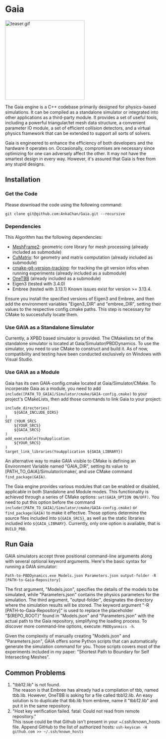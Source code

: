 # Gaia

<img alt="teaser.gif" src="https://github.com/AnkaChan/Gaia/blob/main/teaser.gif?raw=true" data-hpc="true" class="Box-sc-g0xbh4-0 kzRgrI" height="256px">

The Gaia engine is a C++ codebase primarily designed for physics-based simulations. It can be compiled as a standalone simulator or integrated into other applications as a third-party module.
It provides a set of useful tools, including a powerful triangular/tet mesh data structure, a convenient parameter IO module, a set of efficient collision detectors, and a virtual physics framework that can be extended to support all sorts of solvers.

Gaia is engineered to enhance the efficiency of both developers and the hardware it operates on. Occasionally, compromises are necessary since optimizing for one can adversely affect the other. It may not have the smartest design in every way. However, it's assured that Gaia is free from any stupid designs.

## Installation

### Get the Code
Please download the code using  the following command:
```
git clone git@github.com:AnkaChan/Gaia.git --recursive
```

### Dependencies
This Algorithm has the following dependencies:
- [MeshFrame2](https://github.com/AnkaChan/MeshFrame2): geometric core library for mesh processing (already included as submodule)
- [CuMatrix](https://github.com/AnkaChan/CuMatrix/tree/main): for geometry and matrix computation (already included as submodule)
- [cmake-git-version-tracking](https://github.com/andrew-hardin/cmake-git-version-tracking): for tracking the git version infos when running experiments (already included as a submodule)
- [OneTBB](https://github.com/oneapi-src/oneTBB) (already included as a submodule)
- Eigen3 (tested with 3.4.0)
- Embree (tested with 3.13.1) Known issues exist for version >= 3.13.4.

Ensure you install the specified versions of Eigen3 and Embree, and then add the environment variables "Eigen3_DIR" and "embree_DIR", setting their values to the respective config.cmake paths. This step is necessary for CMake to successfully locate them.

### Use GAIA as a Standalone Simulator
Currently, a XPBD based simulator is provided. The CMakelists.txt of the standalone simulator is located at Gaia/Simulator/PBDDynamics. To use the simulator, you need to
use CMake to construct and build it. As of now, compatibility and testing have been conducted exclusively on Windows with Visual Studio.

### Use GAIA as a Module
Gaia has its own GAIA-config.cmake located at Gaia/Simulator/CMake. To incorperate Gaia as a module, you need to add ```include([PATH_TO_GAIA]/Simulator/cmake/GAIA-config.cmake)``` to your project's CMakeLists, then add those commands to link Gaia to your project:
```
include_directories(
	${GAIA_INCLUDE_DIRS}
)
SET (YOUR_SRCS 
	${YOUR_SRCS}
	${GAIA_SRCS}
)
add_executable(YouApplication 
	${YOUR_SRCS}
)
target_link_libraries(YouApplication ${GAIA_LIBRARY})
```
An alternative way to make GAIA visible to CMake is defining an Environment Variable named "GAIA_DIR", setting its value to [PATH_TO_GAIA]/Simulator/cmake/, and use CMake command ```find_package(GAIA)```.

The Gaia engine provides various modules that can be enabled or disabled, applicable in both Standalone and Module modes. This functionality is achieved through a series of CMake options:
```set(GAIA_OPTION ON/OFF)```.
You need to put this option before the command ```include([PATH_TO_GAIA]/Simulator/cmake/GAIA-config.cmake)``` or ```find_package(GAIA)``` to make it effective.
Those options determine the source files included into ```${GAIA_SRCS}```, as well as the static libraries included into ```${GAIA_LIBRARY}```.
Currently, only one option is avaliable, that is ```BUILD_PBD```.

## Run Gaia

GAIA simulators accept three positional command-line arguments along with several optional keyword arguments. Here's the basic syntax for running a GAIA simulator:
```
Path-to-PBDDynamics.exe Models.json Parameters.json output-folder -R [PATH-to-Gaia-Repository]
```

The first argument, "Models.json", specifies the details of the models to be simulated, while "Parameters.json" contains the physics parameters for the simulation. The third argument, "output-folder", designates the directory where the simulation results will be stored. The keyword argument "-R [PATH-to-Gaia-Repository]" is used to replace the placeholder "${REPO_ROOT}" found in "Models.json" and "Parameters.json" with the actual path to the Gaia repository, simplifying the loading process. To discover more command-line options, execute:
```PBDDyanmics -h```.

Given the complexity of manually creating "Models.json" and "Parameters.json", GAIA offers some Python scripts that can automatically generate the simulation command for you. Those scripts covers most of the experiments included in my paper: "Shortest Path to Boundary for Self Intersecting Meshes".

## Common Problems

1. "tbb12.lib" is not found.  
The reason is that Embree has already had a compilation of tbb, named tbb.lib. However, OneTBB is asking for a file called tbb12.lib. An easy solution is to duplicate that tbb.lib from embree, name it "tbb12.lib" and put it in the same repository.
2. "Host key verification failed. fatal: Could not read from remote repository."  
This issue could be that Github isn't present in your ~/.ssh/known_hosts file.
Append GitHub to the list of authorized hosts:
```ssh-keyscan -H github.com >> ~/.ssh/known_hosts```

